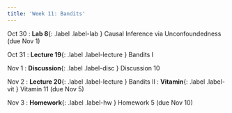 ```yaml
---
title: 'Week 11: Bandits'
---
```


Oct 30
: **Lab 8**{: .label .label-lab } Causal Inference via Unconfoundedness (due Nov 1)

Oct 31
: **Lecture 19**{: .label .label-lecture } Bandits I

Nov 1
: **Discussion**{: .label .label-disc } Discussion 10

Nov 2
: **Lecture 20**{: .label .label-lecture } Bandits II
: **Vitamin**{: .label .label-vit } Vitamin 11 (due Nov 5)

Nov 3
: **Homework**{: .label .label-hw } Homework 5 (due Nov 10)